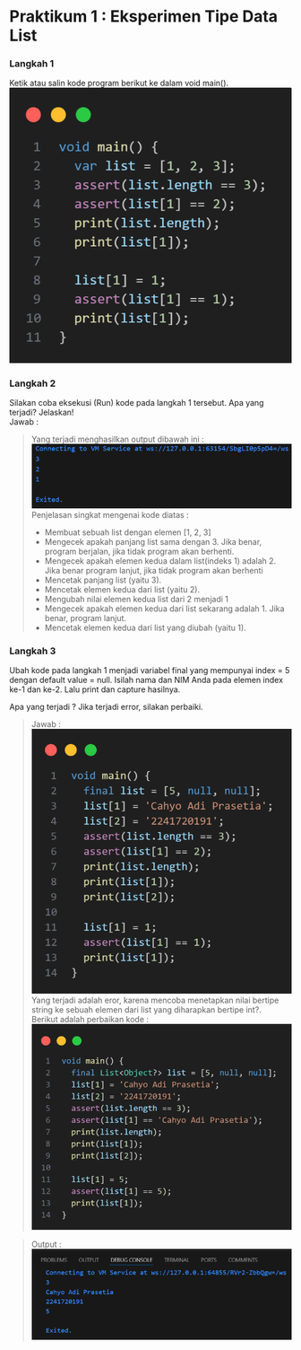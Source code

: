 # Praktikum 1 : Eksperimen Tipe Data List
### Langkah 1
Ketik atau salin kode program berikut ke dalam void main().\
![alt text](assets/code.png)
### Langkah 2
Silakan coba eksekusi (Run) kode pada langkah 1 tersebut. Apa yang terjadi? Jelaskan!\
Jawab :
> Yang terjadi menghasilkan output dibawah ini :
![alt text](assets/image.png)\
Penjelasan singkat mengenai kode diatas :
>- Membuat sebuah list dengan elemen [1, 2, 3] 
>- Mengecek apakah panjang list sama dengan 3. Jika benar, program berjalan, jika tidak program akan berhenti.
>- Mengecek apakah elemen kedua dalam list(indeks 1) adalah 2. Jika benar program lanjut, jika tidak program akan berhenti
>- Mencetak panjang list (yaitu 3).
>- Mencetak elemen kedua dari list (yaitu 2).
>- Mengubah nilai elemen kedua list dari 2 menjadi 1
>- Mengecek apakah elemen kedua dari list sekarang adalah 1. Jika benar, program lanjut.
>- Mencetak elemen kedua dari list yang diubah (yaitu 1).
### Langkah 3
Ubah kode pada langkah 1 menjadi variabel final yang mempunyai index = 5 dengan default value = null. Isilah nama dan NIM Anda pada elemen index ke-1 dan ke-2. Lalu print dan capture hasilnya.

Apa yang terjadi ? Jika terjadi error, silakan perbaiki.
>Jawab :\
![alt text](assets/code2.png)\
Yang terjadi adalah eror, karena mencoba menetapkan nilai bertipe string ke sebuah elemen dari list yang diharapkan bertipe int?.\
Berikut adalah perbaikan kode :
![alt text](assets/code3.png)

>Output :\
![alt text](assets/image2.png)